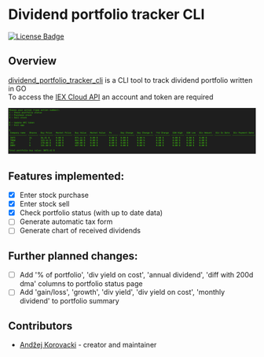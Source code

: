 # Dividend portfolio tracker CLI

[![License Badge][license badge]][license]

## Overview

[dividend_portfolio_tracker_cli][] is a CLI tool to track dividend portfolio written in GO\
To access the [IEX Cloud API][iexcloudio] an account and token are required

![example view](https://github.com/Unknovvn/dividend_portfolio_tracker_cli/blob/main/docs/images/example_view.png)

## Features implemented:

- [x] Enter stock purchase
- [x] Enter stock sell
- [x] Check portfolio status (with up to date data)
- [ ] Generate automatic tax form
- [ ] Generate chart of received dividends

## Further planned changes:

- [ ] Add '% of portfolio', 'div yield on cost', 'annual dividend', 'diff with 200d dma' columns to portfolio status page
- [ ] Add 'gain/loss', 'growth', 'div yield', 'div yield on cost', 'monthly dividend' to portfolio summary

## Contributors

- [Andžej Korovacki](https://github.com/unknovvn) - creator and maintainer

[iexcloudio]: https://iexcloud.io
[dividend_portfolio_tracker_cli]: https://github.com/Unknovvn/dividend_portfolio_tracker_cli
[license badge]: https://img.shields.io/badge/license-MIT-blue.svg
[license]: https://github.com/Unknovvn/dividend_portfolio_tracker_cli/blob/main/LICENSE
